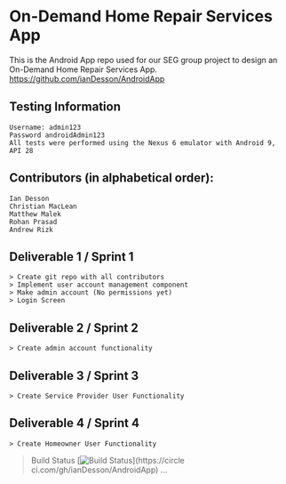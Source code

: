 #  On-Demand Home Repair Services App
This is the Android App repo used for our SEG group project to design an On-Demand Home Repair Services App.
https://github.com/ianDesson/AndroidApp
## Testing Information
```
Username: admin123
Password androidAdmin123
All tests were performed using the Nexus 6 emulator with Android 9, API 28
```
## Contributors (in alphabetical order):
```
Ian Desson
Christian MacLean
Matthew Malek
Rohan Prasad
Andrew Rizk
```
## Deliverable 1 / Sprint 1
```
> Create git repo with all contributors
> Implement user account management component
> Make admin account (No permissions yet)
> Login Screen
```
## Deliverable 2 / Sprint 2
```
> Create admin account functionality
```
## Deliverable 3 / Sprint 3
```
> Create Service Provider User Functionality
```
## Deliverable 4 / Sprint 4
```
> Create Homeowner User Functionality
```
> Build Status
[![Build
Status](https://circleci.com/gh/ianDesson/AndroidApp.png?branch=master)](https://circle
ci.com/gh/ianDesson/AndroidApp)
...
